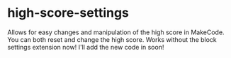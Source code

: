 # high-score-settings
Allows for easy changes and manipulation of the high score in MakeCode. You can both reset and change the high score.
Works without the block settings extension now!
I'll add the new code in soon!

